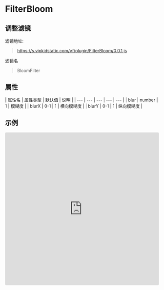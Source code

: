 # FilterBloom

## 调整滤镜
滤镜地址:
> https://s.vipkidstatic.com/vf/plugin/FilterBloom/0.0.1.js

滤镜名
> BloomFilter 

## 属性

| 属性名 | 属性类型 | 默认值 | 说明 |
| --- | --- | --- | --- | --- |
| blur | number | 1 | 模糊度 |
| blurX | 0-1 | 1 | 横向模糊度 |
| blurY | 0-1 | 1 | 纵向模糊度 |


## 示例

<iframe
     src="https://codesandbox.io/embed/filterbloom-loow4?fontsize=14&hidenavigation=1&module=%2Fsrc%2Fcomponents.ts&theme=dark"
     style="width:100%; height:500px; border:0; border-radius: 4px; overflow:hidden;"
     title="bloomfilter"
     allow="accelerometer; ambient-light-sensor; camera; encrypted-media; geolocation; gyroscope; hid; microphone; midi; payment; usb; vr"
     sandbox="allow-forms allow-modals allow-popups allow-presentation allow-same-origin allow-scripts"
   ></iframe>